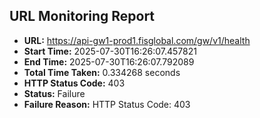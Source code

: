 ## URL Monitoring Report

- **URL:** https://api-gw1-prod1.fisglobal.com/gw/v1/health
- **Start Time:** 2025-07-30T16:26:07.457821
- **End Time:** 2025-07-30T16:26:07.792089
- **Total Time Taken:** 0.334268 seconds
- **HTTP Status Code:** 403
- **Status:** Failure
- **Failure Reason:** HTTP Status Code: 403

